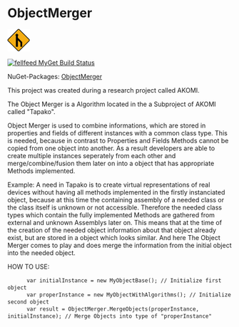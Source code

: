 # ObjectMerger

<img src="https://github.com/Fellfalla/ObjectMerger/blob/master/Tapako.ObjectMerger/Icon.png" style="width:50px;height:50px;">

<a href="https://www.myget.org/"><img src="https://www.myget.org/BuildSource/Badge/fellfeed?identifier=17573ff1-a05b-422c-a723-a12e4f092444" alt="fellfeed MyGet Build Status" /></a>

NuGet-Packages:
<a href="https://www.nuget.org/packages/Tapako.ObjectMerger/0.5.0.3">
      ObjectMerger
</a>

This project was created during a research project called AKOMI.

The Object Merger is a Algorithm located in the a Subproject of AKOMI called "Tapako".

Object Merger is used to combine informations, which are stored in properties and fields of different instances with a common class type.
This is needed, because in contrast to Properties and Fields Methods cannot be copied from one object into another.
As a result developers are able to create multiple instances seperately from each other and merge/combine/fusion them later on into a 
object that has appropriate Methods implemented.


Example:
A need in Tapako is to create virtual representations of real devices without having all methods implemented in the firstly instanciated object,
because at this time the containing assembly of a needed class or the class itself is unknown or not accessible.
Therefore the needed class types which contain the fully implemented Methods are gathered from external and unknown Assemblys later on.
This means that at the time of the creation of the needed object information about that object already exist, but are stored in a object 
which looks similar. And here The Object Merger comes to play and does merge the information from the initial object into the needed object.

HOW TO USE:
```
      var initialInstance = new MyObjectBase(); // Initialize first object
      var properInstance = new MyObjectWithAlgorithms(); // Initialize second object
      var result = ObjectMerger.MergeObjects(properInstance, initialInstance); // Merge Objects into type of "properInstance"
```
